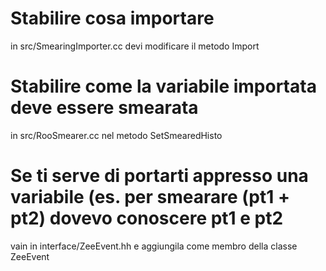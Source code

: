 # Stabilire cosa importare
in src/SmearingImporter.cc devi modificare il metodo Import

# Stabilire come la variabile importata deve essere smearata
in src/RooSmearer.cc nel metodo SetSmearedHisto

# Se ti serve di portarti appresso una variabile (es. per smearare (pt1 + pt2) dovevo conoscere pt1 e pt2
vain in interface/ZeeEvent.hh e aggiungila come membro della classe ZeeEvent